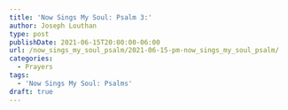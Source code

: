 ```yaml
---
title: 'Now Sings My Soul: Psalm 3:'
author: Joseph Louthan
type: post
publishDate: 2021-06-15T20:00:00-06:00
url: /now_sings_my_soul_psalm/2021-06-15-pm-now_sings_my_soul_psalm/
categories:
  - Prayers
tags:
  - 'Now Sings My Soul: Psalms'
draft: true
---
```

<pre>
<div style="font-variant: small-caps;">

</div>

</pre>
